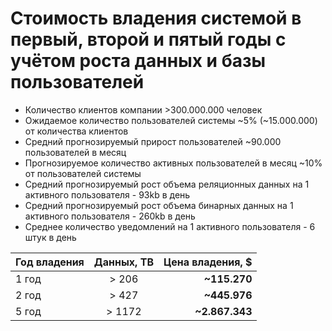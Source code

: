 # Стоимость владения системой в первый, второй и пятый годы с учётом роста данных и базы пользователей

- Количество клиентов компании >300.000.000 человек
- Ожидаемое количество пользователей системы ~5% (~15.000.000) от количества клиентов
- Средний прогнозируемый прирост пользователей  ~90.000 пользователей в месяц
- Прогнозируемое количество активных пользователей в месяц ~10% от пользователей системы 
- Средний прогнозируемый рост объема реляционных данных на 1 активного пользователя - 93kb в день
- Средний прогнозируемый рост объема бинарных данных на 1 активного пользователя - 260kb в день
- Среднее количество уведомлений на 1 активного пользователя - 6 штук в день

Год владения  | Данных, TB  | Цена владения, $
:------------ | :----------: | ---------------:
1 год         | > 206          | **~115.270**
2 год         | > 427          | **~445.976**
5 год         | > 1172       | **~2.867.343**
